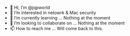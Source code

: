 - 👋 Hi, I’m @jqpworld
- 👀 I’m interested in netowrk & Mac security
- 🌱 I’m currently learning ... Nothing at the moment
- 💞️ I’m looking to collaborate on ... Nothing at the moment
- 📫 How to reach me ... Will come back to this.

<!---
jqpworld/jqpworld is a ✨ special ✨ repository because its `README.md` (this file) appears on your GitHub profile.
You can click the Preview link to take a look at your changes.
--->
